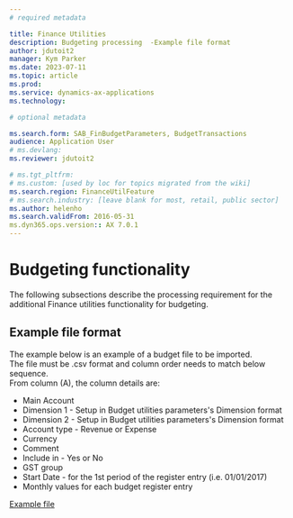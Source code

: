 ```yaml
---
# required metadata

title: Finance Utilities 
description: Budgeting processing  -Example file format
author: jdutoit2
manager: Kym Parker
ms.date: 2023-07-11
ms.topic: article
ms.prod: 
ms.service: dynamics-ax-applications
ms.technology: 

# optional metadata

ms.search.form: SAB_FinBudgetParameters, BudgetTransactions
audience: Application User
# ms.devlang: 
ms.reviewer: jdutoit2

# ms.tgt_pltfrm: 
# ms.custom: [used by loc for topics migrated from the wiki]
ms.search.region: FinanceUtilFeature
# ms.search.industry: [leave blank for most, retail, public sector]
ms.author: helenho
ms.search.validFrom: 2016-05-31
ms.dyn365.ops.version:: AX 7.0.1
---
```


# Budgeting functionality
The following subsections describe the processing requirement for the additional Finance utilities functionality for budgeting.

## Example file format

The example below is an example of a budget file to be imported.  <br>
The file must be .csv format and column order needs to match below sequence. <br>
From column (A), the column details are:

-	Main Account 
-	Dimension 1 - Setup in Budget utilities parameters's Dimension format
-	Dimension 2 - Setup in Budget utilities parameters's Dimension format
-	Account type - Revenue or Expense
-	Currency
-	Comment
-	Include in - Yes or No
-	GST group
-	Start Date - for the 1st period of the register entry (i.e. 01/01/2017)
-	Monthly values for each budget register entry

[Example file](https://dxcanzproduct.github.io/DXC-Products-for-Microsoft-Business-Applications/FINU/ExampleFiles/BudgetImportExample.csv)

